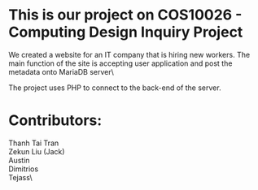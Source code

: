 # This is our project on COS10026 - Computing Design Inquiry Project
We created a website for an IT company that is hiring new workers. The main function of the site is accepting user application and post the metadata onto MariaDB server\


The project uses PHP to connect to the back-end of the server.

# Contributors:
Thanh Tai Tran\
Zekun Liu (Jack)\
Austin \
Dimitrios\
Tejass\


